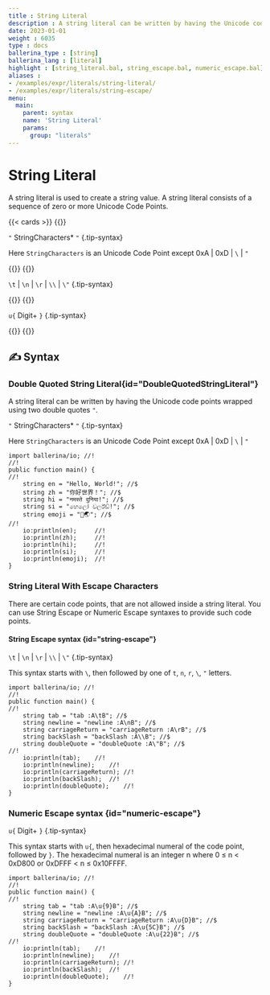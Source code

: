 ```yaml
---
title : String Literal
description : A string literal can be written by having the Unicode code points wrapped using two double quotes `"`.
date: 2023-01-01
weight : 6035
type : docs
ballerina_type : [string]
ballerina_lang : [literal]
highlight : [string_literal.bal, string_escape.bal, numeric_escape.bal]
aliases :
- /examples/expr/literals/string-literal/
- /examples/expr/literals/string-escape/
menu:
  main:
    parent: syntax
    name: 'String Literal'
    params:
      group: "literals"
---
```


# String Literal

A string literal is used to create a string value. A string literal consists of a sequence of zero or more Unicode Code Points.

{{< cards >}}
{{<card header="✍ Syntax" title="Double Quoted String Literal" url="#DoubleQuotedStringLiteral">}}

`"` StringCharacters* `"`
{.tip-syntax}

Here `StringCharacters` is an Unicode Code Point except 0xA | 0xD | `\` | `"`  

{{</card>}}
{{<card header="✍ Syntax" title="String Escape" url="#string-escape">}}

`\t` | `\n` | `\r` | `\\` | `\"`
{.tip-syntax}

{{</card>}}
{{<card header="✍ Syntax" title="Numeric Escape" url="#numeric-escape">}}

`u{` Digit+ `}`
{.tip-syntax}

{{</card>}}
{{</cards>}}

## ✍ Syntax

### Double Quoted String Literal{id="DoubleQuotedStringLiteral"}

A string literal can be written by having the Unicode code points wrapped using two double quotes `"`.

`"` StringCharacters* `"`
{.tip-syntax}

Here `StringCharacters` is an Unicode Code Point except 0xA | 0xD | `\` | `"`  

```ballerina {filename="string_literal.bal" title="Double Quoted String Literal" result="output"}
import ballerina/io; //!
//!
public function main() {
//!
    string en = "Hello, World!"; //$
    string zh = "你好世界！"; //$
    string hi = "नमस्ते दुनिया!"; //$
    string si = "හෙලෝ වර්ල්ඩ්!"; //$
    string emoji = "👋🌏"; //$
//!
    io:println(en);     //!
    io:println(zh);     //!
    io:println(hi);     //!
    io:println(si);     //!
    io:println(emoji);  //!
}
```

### String Literal With Escape Characters

There are certain code points, that are not allowed inside a string literal. 
You can use String Escape or Numeric Escape syntaxes to provide such code points.

#### String Escape syntax {id="string-escape"}


`\t` | `\n` | `\r` | `\\` | `\"`
{.tip-syntax}

This syntax starts with `\`, then followed by one of `t`, `n`, `r`, `\`, `"` letters.

```ballerina {filename="string_escape.bal" title="String Escape Example" result="output"}
import ballerina/io; //!
//!
public function main() {
//!
    string tab = "tab :A\tB"; //$
    string newline = "newline :A\nB"; //$
    string carriageReturn = "carriageReturn :A\rB"; //$
    string backSlash = "backSlash :A\\B"; //$
    string doubleQuote = "doubleQuote :A\"B"; //$
//!
    io:println(tab);    //!
    io:println(newline);    //!
    io:println(carriageReturn); //!
    io:println(backSlash);  //!
    io:println(doubleQuote);    //!
}
```

### Numeric Escape syntax {id="numeric-escape"}

`u{` Digit+ `}`
{.tip-syntax}

This syntax starts with `u{`, then hexadecimal numeral of the code point, followed by `}`.
The hexadecimal numeral is an integer n where 0 ≤ n < 0xD800 or 0xDFFF < n ≤ 0x10FFFF.

```ballerina {filename="numeric_escape.bal" title="Numeric Escape Example" result="output"}
import ballerina/io; //!
//!
public function main() {
//!
    string tab = "tab :A\u{9}B"; //$
    string newline = "newline :A\u{A}B"; //$
    string carriageReturn = "carriageReturn :A\u{D}B"; //$
    string backSlash = "backSlash :A\u{5C}B"; //$
    string doubleQuote = "doubleQuote :A\u{22}B"; //$
//!
    io:println(tab);    //!
    io:println(newline);    //!
    io:println(carriageReturn); //!
    io:println(backSlash);  //!
    io:println(doubleQuote);    //!
}
```